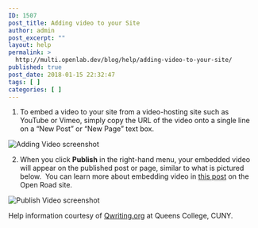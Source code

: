 ```yaml
---
ID: 1507
post_title: Adding video to your Site
author: admin
post_excerpt: ""
layout: help
permalink: >
  http://multi.openlab.dev/blog/help/adding-video-to-your-site/
published: true
post_date: 2018-01-15 22:32:47
tags: [ ]
categories: [ ]
---
```

1. To embed a video to your site from a video-hosting site such as YouTube or Vimeo, simply copy the URL of the video onto a single line on a “New Post” or “New Page” text box.

<img class="alignnone wp-image-3101 size-full" src="https://openlab.citytech.cuny.edu/wp-content/uploads/2012/08/Adding_Video5.png" sizes="(max-width: 660px) 100vw, 660px" srcset="https://openlab.citytech.cuny.edu/wp-content/uploads/2012/08/Adding_Video5.png 660w, https://openlab.citytech.cuny.edu/wp-content/uploads/2012/08/Adding_Video5-300x85.png 300w" alt="Adding Video screenshot" />

2. When you click <strong>Publish</strong> in the right-hand menu, your embedded video will appear on the published post or page, similar to what is pictured below.  You can learn more about embedding video in <a href="https://openlab.citytech.cuny.edu/openroad/2012/06/04/embedding-youtube-video">this post</a> on the Open Road site.

<img class="alignnone wp-image-7595 size-full" src="https://openlab.citytech.cuny.edu/wp-content/uploads/2012/08/Embedding_Video_2.png" sizes="(max-width: 650px) 100vw, 650px" srcset="https://openlab.citytech.cuny.edu/wp-content/uploads/2012/08/Embedding_Video_2.png 650w, https://openlab.citytech.cuny.edu/wp-content/uploads/2012/08/Embedding_Video_2-300x286.png 300w, https://openlab.citytech.cuny.edu/wp-content/uploads/2012/08/Embedding_Video_2-32x30.png 32w" alt="Publish Video screenshot" />

Help information courtesy of <a href="http://help.qwriting.org" target="_blank" rel="noopener">Qwriting.org</a> at Queens College, CUNY.